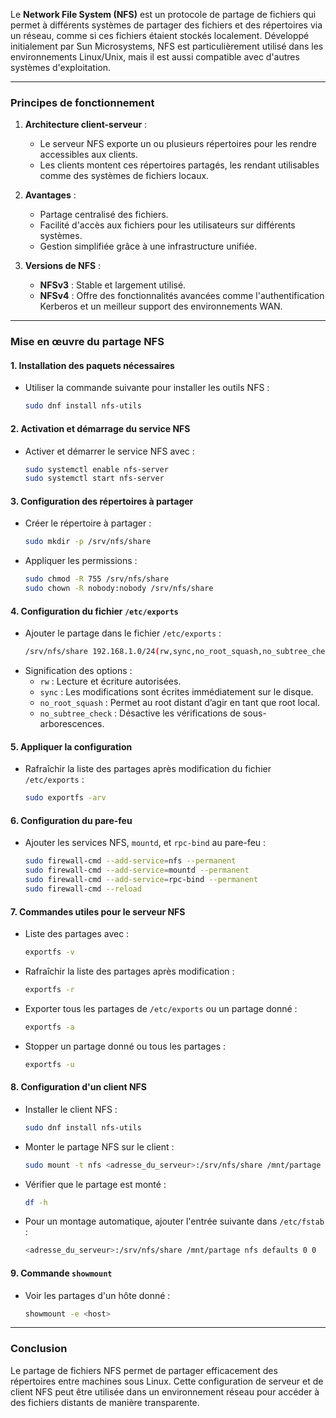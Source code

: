 Le **Network File System (NFS)** est un protocole de partage de fichiers qui permet à différents systèmes de partager des fichiers et des répertoires via un réseau, comme si ces fichiers étaient stockés localement. Développé initialement par Sun Microsystems, NFS est particulièrement utilisé dans les environnements Linux/Unix, mais il est aussi compatible avec d'autres systèmes d'exploitation.

---

### **Principes de fonctionnement**
1. **Architecture client-serveur** :
   - Le serveur NFS exporte un ou plusieurs répertoires pour les rendre accessibles aux clients.
   - Les clients montent ces répertoires partagés, les rendant utilisables comme des systèmes de fichiers locaux.

2. **Avantages** :
   - Partage centralisé des fichiers.
   - Facilité d'accès aux fichiers pour les utilisateurs sur différents systèmes.
   - Gestion simplifiée grâce à une infrastructure unifiée.

3. **Versions de NFS** :
   - **NFSv3** : Stable et largement utilisé.
   - **NFSv4** : Offre des fonctionnalités avancées comme l'authentification Kerberos et un meilleur support des environnements WAN.

---

### **Mise en œuvre du partage NFS**

#### **1. Installation des paquets nécessaires**
- Utiliser la commande suivante pour installer les outils NFS :
  ```bash
  sudo dnf install nfs-utils
  ```

#### **2. Activation et démarrage du service NFS**
- Activer et démarrer le service NFS avec :
  ```bash
  sudo systemctl enable nfs-server
  sudo systemctl start nfs-server
  ```

#### **3. Configuration des répertoires à partager**
- Créer le répertoire à partager :
  ```bash
  sudo mkdir -p /srv/nfs/share
  ```
- Appliquer les permissions :
  ```bash
  sudo chmod -R 755 /srv/nfs/share
  sudo chown -R nobody:nobody /srv/nfs/share
  ```

#### **4. Configuration du fichier `/etc/exports`**
- Ajouter le partage dans le fichier `/etc/exports` :
  ```bash
  /srv/nfs/share 192.168.1.0/24(rw,sync,no_root_squash,no_subtree_check)
  ```
- Signification des options :
  - `rw` : Lecture et écriture autorisées.
  - `sync` : Les modifications sont écrites immédiatement sur le disque.
  - `no_root_squash` : Permet au root distant d’agir en tant que root local.
  - `no_subtree_check` : Désactive les vérifications de sous-arborescences.

#### **5. Appliquer la configuration**
- Rafraîchir la liste des partages après modification du fichier `/etc/exports` :
  ```bash
  sudo exportfs -arv
  ```

#### **6. Configuration du pare-feu**
- Ajouter les services NFS, `mountd`, et `rpc-bind` au pare-feu :
  ```bash
  sudo firewall-cmd --add-service=nfs --permanent
  sudo firewall-cmd --add-service=mountd --permanent
  sudo firewall-cmd --add-service=rpc-bind --permanent
  sudo firewall-cmd --reload
  ```

#### **7. Commandes utiles pour le serveur NFS**
- Liste des partages avec :
  ```bash
  exportfs -v
  ```
- Rafraîchir la liste des partages après modification :
  ```bash
  exportfs -r
  ```
- Exporter tous les partages de `/etc/exports` ou un partage donné :
  ```bash
  exportfs -a
  ```
- Stopper un partage donné ou tous les partages :
  ```bash
  exportfs -u
  ```

#### **8. Configuration d'un client NFS**
- Installer le client NFS :
  ```bash
  sudo dnf install nfs-utils
  ```
- Monter le partage NFS sur le client :
  ```bash
  sudo mount -t nfs <adresse_du_serveur>:/srv/nfs/share /mnt/partage
  ```
- Vérifier que le partage est monté :
  ```bash
  df -h
  ```
- Pour un montage automatique, ajouter l'entrée suivante dans `/etc/fstab` :
  ```bash
  <adresse_du_serveur>:/srv/nfs/share /mnt/partage nfs defaults 0 0
  ```

#### **9. Commande `showmount`**
- Voir les partages d'un hôte donné :
  ```bash
  showmount -e <host>
  ```

---

### **Conclusion**
Le partage de fichiers NFS permet de partager efficacement des répertoires entre machines sous Linux. Cette configuration de serveur et de client NFS peut être utilisée dans un environnement réseau pour accéder à des fichiers distants de manière transparente.

